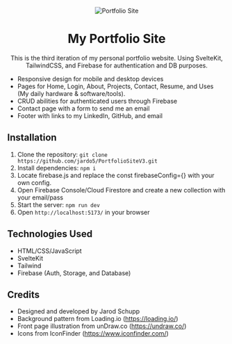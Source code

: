 <p align="center">
  <img src="https://i.imgur.com/fosonXc.png" alt="Portfolio Site">
</p>

<h1 align="center">My Portfolio Site</h1>
<p align="center">
  This is the third iteration of my personal portfolio website. Using SvelteKit, TailwindCSS, and Firebase for authentication and DB purposes.
</p>



- Responsive design for mobile and desktop devices
- Pages for Home, Login, About, Projects, Contact, Resume, and Uses (My daily hardware & software/tools).
- CRUD abilities for authenticated users through Firebase
- Contact page with a form to send me an email
- Footer with links to my LinkedIn, GitHub, and email



## Installation



1. Clone the repository: `git clone https://github.com/jardo5/PortfolioSiteV3.git`
2. Install dependencies: `npm i`
3. Locate firebase.js and replace the const firebaseConfig={} with your own config.
4. Open Firebase Console/Cloud Firestore and create a new collection with your email/pass
4. Start the server: `npm run dev`
5. Open `http://localhost:5173/` in your browser



## Technologies Used



- HTML/CSS/JavaScript
- SvelteKit
- Tailwind
- Firebase (Auth, Storage, and Database)



## Credits


- Designed and developed by Jarod Schupp
- Background pattern from Loading.io (https://loading.io/)
- Front page illustration from unDraw.co (https://undraw.co/)
- Icons from IconFinder (https://www.iconfinder.com/)


